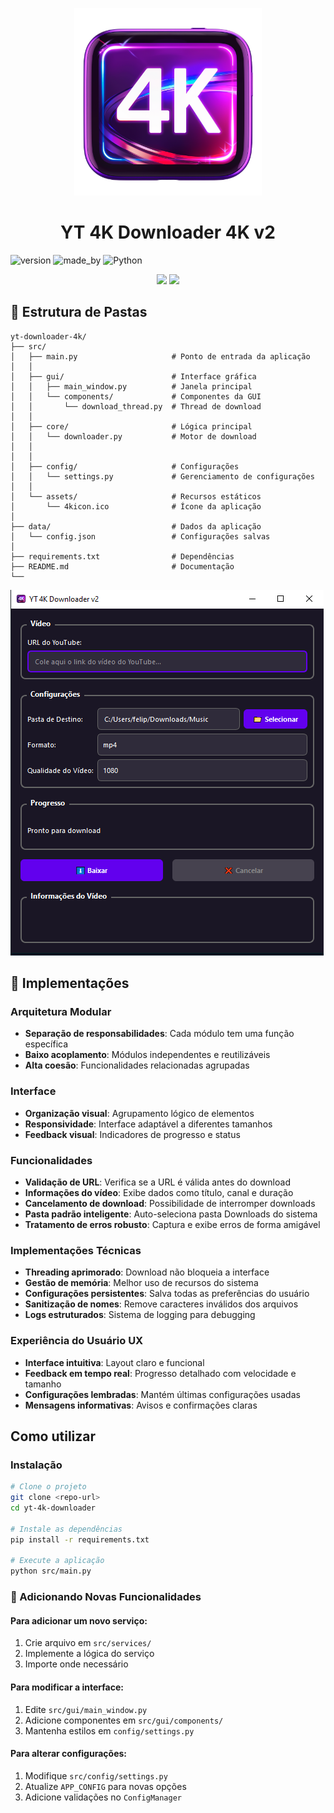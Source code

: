 
<p align="center">
  <img src="screenshots/YT4kicon.png" alt="icone" width="300"/>
</p>

<h1 align="center">YT 4K Downloader 4K v2</h1>

![version](https://badge.ttsalpha.com/api?label=version&status=2.0&color=4BB543)
![made_by](https://badge.ttsalpha.com/api?label=made_by&status=Clayton_Felipe&color=42ba96)
![Python](https://badge.ttsalpha.com/api?icon=python&label=Python&status=3.10.6&color=3776AB)



<p align="center">
  <img src="https://img.shields.io/badge/Python-3776AB?style=for-the-badge&logo=python&logoColor=white"/>
  <img src="https://img.shields.io/badge/YouTube-FF0000?style=for-the-badge&logo=youtube&logoColor=white"/>
</p>

## 📝  Estrutura de Pastas 
```
yt-downloader-4k/
├── src/
│   ├── main.py                     # Ponto de entrada da aplicação
│   │
│   ├── gui/                        # Interface gráfica
│   │   ├── main_window.py          # Janela principal
│   │   └── components/             # Componentes da GUI
│   │       └── download_thread.py  # Thread de download
│   │
│   ├── core/                       # Lógica principal
│   │   └── downloader.py           # Motor de download
│   │
│   │
│   ├── config/                     # Configurações
│   │   └── settings.py             # Gerenciamento de configurações
│   │
│   └── assets/                     # Recursos estáticos
│       └── 4kicon.ico              # Ícone da aplicação
│
├── data/                           # Dados da aplicação
│   └── config.json                 # Configurações salvas
│
├── requirements.txt                # Dependências
├── README.md                       # Documentação
└── 
```

![screenshot](screenshots/window_screenshot.png)

## 🔧 Implementações

###  **Arquitetura Modular**
- **Separação de responsabilidades**: Cada módulo tem uma função específica
- **Baixo acoplamento**: Módulos independentes e reutilizáveis
- **Alta coesão**: Funcionalidades relacionadas agrupadas

### **Interface**
- **Organização visual**: Agrupamento lógico de elementos
- **Responsividade**: Interface adaptável a diferentes tamanhos
- **Feedback visual**: Indicadores de progresso e status

### **Funcionalidades**
- **Validação de URL**: Verifica se a URL é válida antes do download
- **Informações do vídeo**: Exibe dados como título, canal e duração
- **Cancelamento de download**: Possibilidade de interromper downloads
- **Pasta padrão inteligente**: Auto-seleciona pasta Downloads do sistema
- **Tratamento de erros robusto**: Captura e exibe erros de forma amigável

### **Implementações Técnicas**
- **Threading aprimorado**: Download não bloqueia a interface
- **Gestão de memória**: Melhor uso de recursos do sistema
- **Configurações persistentes**: Salva todas as preferências do usuário
- **Sanitização de nomes**: Remove caracteres inválidos dos arquivos
- **Logs estruturados**: Sistema de logging para debugging

### **Experiência do Usuário UX**
- **Interface intuitiva**: Layout claro e funcional
- **Feedback em tempo real**: Progresso detalhado com velocidade e tamanho
- **Configurações lembradas**: Mantém últimas configurações usadas
- **Mensagens informativas**: Avisos e confirmações claras

## Como utilizar

### Instalação
```bash
# Clone o projeto
git clone <repo-url>
cd yt-4k-downloader

# Instale as dependências
pip install -r requirements.txt

# Execute a aplicação
python src/main.py
```

### 👷 Adicionando Novas Funcionalidades

#### Para adicionar um novo serviço:
1. Crie arquivo em `src/services/`
2. Implemente a lógica do serviço
3. Importe onde necessário

#### Para modificar a interface:
1. Edite `src/gui/main_window.py`
2. Adicione componentes em `src/gui/components/`
3. Mantenha estilos em `config/settings.py`

#### Para alterar configurações:
1. Modifique `src/config/settings.py`
2. Atualize `APP_CONFIG` para novas opções
3. Adicione validações no `ConfigManager`


